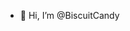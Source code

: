 - 👋 Hi, I’m @BiscuitCandy

<!---
BiscuitCandy/BiscuitCandy is a ✨ special ✨ repository because its `README.md` (this file) appears on your GitHub profile.
You can click the Preview link to take a look at your changes.
--->
